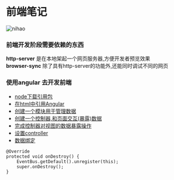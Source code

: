 # 前端笔记

![nihao](https://github.com/252590770/-/blob/master/images/kai-fa-yi-lai.png)

### 前端开发阶段需要依赖的东西

__http-server__ 是在本地架起一个网页服务器,方便开发者预览效果   
__browser-sync__ 除了具有http-server的功能外,还能同时调试不同的网页




### 使用angular 去开发前端
* [node下载引用包](#)
* [在html中引用Angular](#)
* [创建一个模块用于管理数据](#)
* [创建一个控制器,和页面交互(暴露)数据](#)
* [完成控制器对视图的数据暴露操作](#)
* [设置controller](#)
* [数据绑定](#)





```
@Override
protected void onDestroy() {
    EventBus.getDefault().unregister(this);
    super.onDestroy();
}
``` 